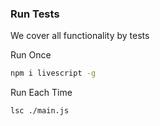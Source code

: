 ### Run Tests

We cover all functionality by tests

Run Once
```sh
npm i livescript -g
```

Run Each Time
```
lsc ./main.js
```